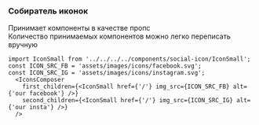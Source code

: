 ### Собиратель иконок
Принимает компоненты в качестве пропс
<br/>
Количество принимаемых компонентов можно легко переписать вручную


```tsx static
import IconSmall from '../../../../components/social-icon/IconSmall';
const ICON_SRC_FB = 'assets/images/icons/facebook.svg';
const ICON_SRC_IG = 'assets/images/icons/instagram.svg';
  <IconsComposer
    first_children={<IconSmall href={'/'} img_src={ICON_SRC_FB} alt={'our facebook'} />}
    second_children={<IconSmall href={'/'} img_src={ICON_SRC_IG} alt={'our insta'} />}
  />
```